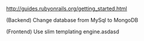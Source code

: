http://guides.rubyonrails.org/getting_started.html

(Backend) Change database from MySql to MongoDB

(Frontend) Use slim templating engine.asdasd

